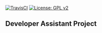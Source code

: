 

[![TravisCI](https://travis-ci.org/nasrabadiAM/developer-assistant.svg?branch=master)](https://travis-ci.org/nasrabadiAM/developer-assistant)
[![License: GPL v2](https://img.shields.io/badge/License-GPL%20v2-blue.svg)](https://www.gnu.org/licenses/old-licenses/gpl-2.0.en.html)

Developer Assistant Project
---

